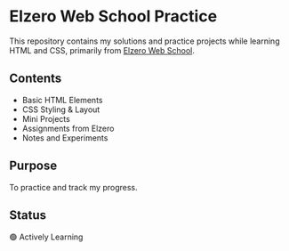 # Elzero Web School Practice

This repository contains my solutions and practice projects while learning HTML and CSS, primarily from [Elzero Web School]((https://www.youtube.com/watchv=qfPUMV9J5yw&list=PLDoPjvoNmBAzhFD3niPAa1C1gXG4cs14J)).

## Contents
- Basic HTML Elements
- CSS Styling & Layout
- Mini Projects
- Assignments from Elzero
- Notes and Experiments

## Purpose
To practice and track my progress.

## Status
🟢 Actively Learning
